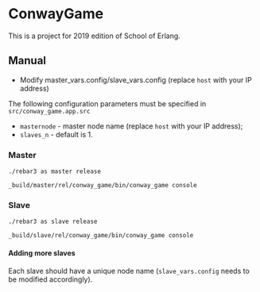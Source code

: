 # ConwayGame
This is a project for 2019 edition of School of Erlang.

## Manual

- Modify master_vars.config/slave_vars.config (replace `host` with your IP address)

The following configuration parameters must be specified in `src/conway_game.app.src`
- `masternode` - master node name (replace `host` with your IP address);
- `slaves_n` - default is 1. 

### Master
```
./rebar3 as master release

_build/master/rel/conway_game/bin/conway_game console
```

### Slave
```
./rebar3 as slave release

_build/slave/rel/conway_game/bin/conway_game console
```

#### Adding more slaves

Each slave should have a unique node name (`slave_vars.config` needs to be modified accordingly).
